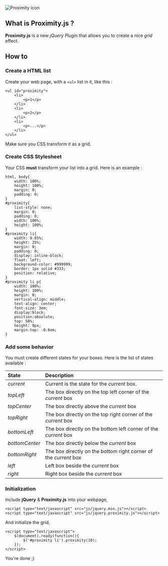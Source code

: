 ![Proximity icon](http://www.valentinprugnaud.fr/wp-content/uploads/2013/01/Proximity.jpg)

## What is Proximity.js ?

**Proximity.js** is a new *jQuery Plugin* that allows you to create a nice *grid* effect.

## How to

### Create a HTML list 

Create your web page, with a `<ul>` list in it, like this : 

	<ul id="proximity">
		<li>
			<p>1</p>
		</li>
		<li>
			<p>2</p>
		</li>
		<li>
			<p>...</p>
		</li>
	</ul>

Make sure you CSS transform it as a grid.

### Create CSS Stylesheet

Your CSS __must__ transform your list into a grid. Here is an example : 

	html, body{
		width: 100%;
		height: 100%;
		margin: 0;
		padding: 0;
	}
	#proximity{
		list-style: none;
		margin: 0;
		padding: 0;
		width: 100%;
		height: 100%;
	}
	#proximity li{
		width: 9.85%;
		height: 25%;
		margin: 0;
		padding: 0;
		display: inline-block;
		float: left;
		background-color: #999999;
		border: 1px solid #333;
		position: relative;
	}
	#proximity li p{
		width: 100%;
		height: 100%;
		margin: 0;
		vertical-align: middle;
		text-align: center;
		font-size: 3em;
		display:block;
		position:absolute;
		top: 50%;
		height: 9px;
		margin-top: -0.6em;
	}

### Add some behavior

You must create different states for your boxes. Here is the list of states available : 

State          | Description
:------        |:----
_current_      | Current is the state for the _current_ box.
_topLeft_      | The box directly on the top left corner of the _current_ box
_topCenter_    | The box directly above the _current_ box
_topRight_     | The box directly on the top right corner of the _current_ box
_bottomLeft_   | The box directly on the bottom left corner of the _current_ box
_bottomCenter_ | The box directly below the _current_ box
_bottomRight_  | The box directly on the bottom right corner of the _current_ box
_left_         | Left box beside the _current_ box
_right_        | Right box beside the _current_ box

### Initialization

Include __jQuery__ & __Proximity.js__ into your webpage,

	<script type="text/javascript" src="js/jquery.min.js"></script>
	<script type="text/javascript" src="js/jquery.proximity.js"></script>
	
And initialize the grid,

	<script type="text/javascript">
		$(document).ready(function(){
			$('#proximity li').proximity(10);
		});
	</script>

You're done ;)
